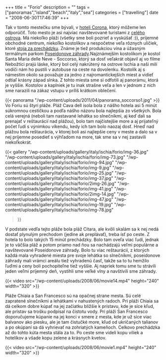 +++
title = "Forio"
description = ""
tags = ["panoramas","island","beach","italy","sea"]
categories = ["travelling"]
date = "2008-06-30T17:46:39"
+++

Tak v tomto mestečku sme bývali, v <a title="Hotel Corona***"
href="http://www.ajka-andrej.com/2008/06/30/hotel-corona/?lang=SK">hoteli Corona</a>, ktorý môžeme
len odporúčiť. Toto mesto je asi najviac navštevované turistami z <a title="Evergreen island –
Ischia" href="http://www.ajka-andrej.com/2008/06/28/evergreen-island/?lang=SK">celého ostrova</a>.
Má niekoľko pláži (všetky sme boli pozrieť a vyskúšať :)), príjemné obchodné centrum, niekoľko
kostolíkov a nespočetne veľa rôznych uličiek, ktoré <a title="Trips through the Ischia"
href="http://www.ajka-andrej.com/2008/07/23/trips-through-the-ischia/?lang=SK">stoja za
prechádzku</a>. Známe je tiež produkciou vína a úžasným termálnym parkom <a title="Poseidon
gardens" href="http://www.ajka-andrej.com/2008/07/23/poseidon-gardens/?lang=SK">Poseidonove
záhrady</a>.Najznámejším kostolíkom je kostol Santa Maria delle Neve - Soccorso, ktorý sa dosť veľakrát objavil
aj vo filme Nebožtíci prajú láske, ktorý bol celý nakrútený na ostrove Ischia a naši milí vodiči
nám ho pustili v autobuse na ceste na dovolenku. Kostolík aj s námestím okolo sa považuje za jedno
z najromantickejších miest a vidieť odtiaľ krásny západ slnka. Z tohto miesta sme si odfotili aj
panorámu, ktorá je vyššie. Kostolov a kaplniek je tu inak strašne veľa a len v jednom z nich sme
narazili na zákaz vstupu v príliš krátkom oblečení.

{{< panorama "/wp-content/uploads/2011/04/panorama_soccorso1.jpg"  >}}
Vo Foriu sú štyri pláže. Pláž Cava dell isola bola z nášho hotela asi 5 minút súkromnou cestičkou a
podľa nášho názoru bola najlepšia zo všetkých. Bola celá verejná (neboli tam nastavané lehátka so
slnečníkmi, aj keď dali sa prenajať v reštaurácií nad plážou), bolo tam najčistejšie more a aj
prijateľný počet ľudí s výnimkou víkendu, kedy ich tam bolo naozaj dosť. Hneď nad plážou bola
reštaurácia, v ktorej boli asi najlepšie ceny v meste a dalo sa v nej príjemne posedieť s výhľadom
na more, tak sme sa v nej zastavili niekoľkokrát.

{{< gallery
    "/wp-content/uploads/gallery/italy/ischia/forio/img-36.jpg"
    "/wp-content/uploads/gallery/italy/ischia/forio/img-73.jpg"
    "/wp-content/uploads/gallery/italy/ischia/forio/img-94.jpg"
    "/wp-content/uploads/gallery/italy/ischia/forio/img-9.jpg"
    "/wp-content/uploads/gallery/italy/ischia/forio/img-25.jpg"
    "/wp-content/uploads/gallery/italy/ischia/forio/img-37.jpg"
    "/wp-content/uploads/gallery/italy/ischia/forio/2img-26.jpg"
    "/wp-content/uploads/gallery/italy/ischia/forio/img-41.jpg"
    "/wp-content/uploads/gallery/italy/ischia/forio/2img-14.jpg"
    "/wp-content/uploads/gallery/italy/ischia/forio/img-47.jpg"
    "/wp-content/uploads/gallery/italy/ischia/forio/img-19.jpg"
    "/wp-content/uploads/gallery/italy/ischia/forio/img-78.jpg"
>}}

V podstate vedľa tejto pláže bola pláž Citara, ale kvôli skalám sa k nej nedá dostať plynulým
prechodom (jedine ak preplávať), treba ísť po ceste. Z hotela to bolo takých 15 minút prechádzky.
Bolo tam oveľa viac ľudí, jednak je to väčšia pláž a potom priamo nad ňou sa nachádzajú veľmi
populárne a navštevované Poseidonove záhrady. Bolo tu viac reštaurácií, z ktorých každá mala
vyhradené miesta pre svoje lehátka so slnečníkmi, poseidonove záhrady mali vrámci areálu tiež
vyhradenú časť, takže sa to tu hemžilo ľuďmi a ceny boli pochopiteľne tiež vyššie. Aj napriek tomu
sme tu strávili jeden veľmi príjemný deň, vystihli sme veľké vlny a navštívili sme záhrady.


{{< video src="/wp-content/uploads/2008/06/movie14.mp4" height="240" width="320" >}}



Pláže Chiaia a San Francesco sú na opačnej strane mesta. Sú celé zapratené slnečníkmi a lehátkami v
nahustených radoch. Pri pláži Chiaia sa dá celkom dobre kúpať na jej začiatku bližšie k prístavu,
kde je síce kľud, ale prístav sa trošku podpísal na čistotu vody. Pri pláži San Francesco
doporučujeme kúpanie na jej konci v smere z mesta, kde je už síce viac balvanov ako piesku, ale je
tam čistučké more, kľud od ukričaných talianov a po okúpaní sa dá vyhrievať na zohriatých kameňoch.
Celkovo prechádzka až do tohto kúta mesta stála za to. Po ceste sme videli kopu viliek a hotelíkov
a všade kopu zelene a krásnych kvetov.


{{< video src="/wp-content/uploads/2008/06/movie1.mp4" height="240" width="320" >}}

